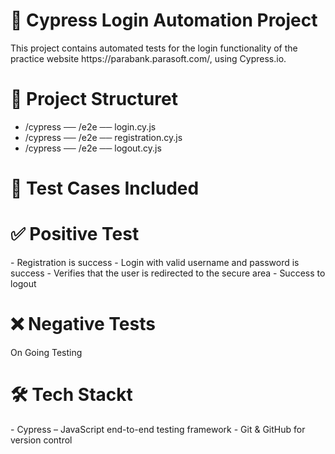 <h1 align=""> 🔐 Cypress Login Automation Project </h1>
<p>This project contains automated tests for the login functionality of the practice website https://parabank.parasoft.com/, using Cypress.io.</p>


<h1 align=""> 📂 Project Structuret </h1>

- /cypress ── /e2e ── login.cy.js
- /cypress ── /e2e ── registration.cy.js
- /cypress ── /e2e ── logout.cy.js

<h1 align="">🧪 Test Cases Included </h1>


<h1 align="">✅ Positive  Test </h1>
- Registration is success
- Login with valid username and password is success
- Verifies that the user is redirected to the secure area
- Success to logout

<h1 align="">❌ Negative  Tests </h1>
<p>On Going Testing</p>


<h1 align=""> 🛠 Tech Stackt </h1>
- Cypress 
– JavaScript end-to-end testing framework
- Git & GitHub for version control


